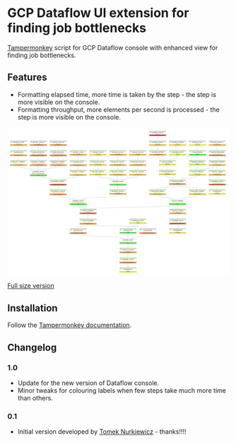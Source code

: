 # GCP Dataflow UI extension for finding job bottlenecks

[Tampermonkey](https://www.tampermonkey.net) script for GCP Dataflow console with enhanced view for finding job bottlenecks. 

## Features

* Formatting elapsed time, more time is taken by the step - the step is more visible on the console.
* Formatting throughput, more elements per second is processed - the step is more visible on the console.

![GCP Dataflow Console Screenshot](gcp-dataflow-tampermonkey.png)

[Full size version](gcp-dataflow-tampermonkey-large.png) 

## Installation

Follow the [Tampermonkey documentation](https://www.tampermonkey.net/faq.php?ext=dhdg#Q102).

## Changelog

### 1.0

* Update for the new version of Dataflow console.
* Minor tweaks for colouring labels when few steps take much more time than others.

### 0.1

* Initial version developed by [Tomek Nurkiewicz](https://github.com/nurkiewicz) - thanks!!!!
